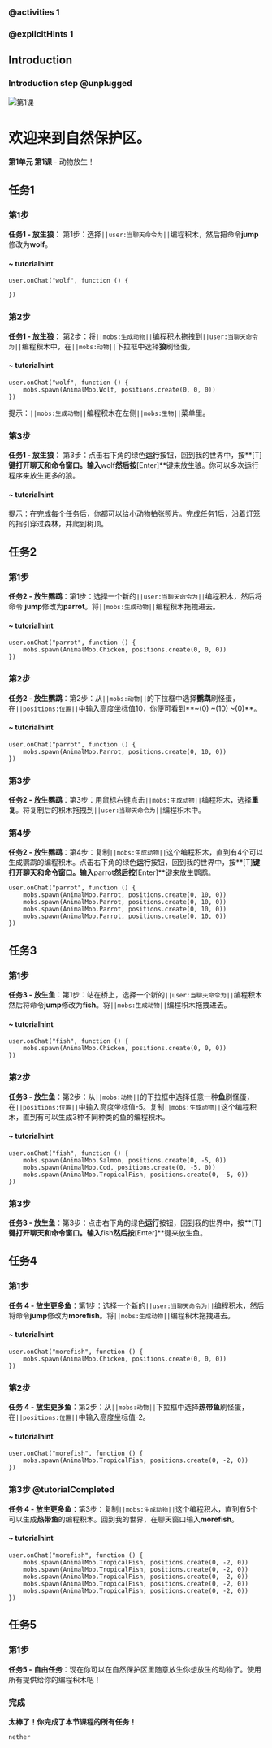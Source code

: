 ### @activities 1

### @explicitHints 1

## Introduction

### Introduction step @unplugged

![第1课](/static/china-tutorials/animals.gif)

# 欢迎来到自然保护区。

**第1单元 第1课** - 动物放生！

## 任务1

### 第1步

**任务1 - 放生狼**：
第1步：选择``||user:当聊天命令为||``编程积木，然后把命令**jump**修改为**wolf**。

#### ~ tutorialhint

```blocks
user.onChat("wolf", function () {

})
```

### 第2步

**任务1 - 放生狼**：
第2步：将``||mobs:生成动物||``编程积木拖拽到``||user:当聊天命令为||``编程积木中，在``||mobs:动物||``下拉框中选择**狼**刷怪蛋。

#### ~ tutorialhint

```blocks
user.onChat("wolf", function () {
    mobs.spawn(AnimalMob.Wolf, positions.create(0, 0, 0))
})
```

提示：``||mobs:生成动物||``编程积木在左侧``||mobs:生物||``菜单里。

### 第3步

**任务1 - 放生狼**：
第3步：点击右下角的绿色**运行**按钮，回到我的世界中，按**[T]**键打开聊天和命令窗口。输入**wolf**然后按**[Enter]**键来放生狼。你可以多次运行程序来放生更多的狼。

#### ~ tutorialhint

提示：在完成每个任务后，你都可以给小动物拍张照片。完成任务1后，沿着灯笼的指引穿过森林，并爬到树顶。

## 任务2

### 第1步

**任务2 - 放生鹦鹉**：第1步：选择一个新的``||user:当聊天命令为||``编程积木，然后将命令 **jump**修改为**parrot**。将``||mobs:生成动物||``编程积木拖拽进去。

#### ~ tutorialhint

```blocks
user.onChat("parrot", function () {
    mobs.spawn(AnimalMob.Chicken, positions.create(0, 0, 0))
})
```

### 第2步

**任务2 - 放生鹦鹉**：第2步：从``||mobs:动物||``的下拉框中选择**鹦鹉**刷怪蛋，在``||positions:位置||``中输入高度坐标值10，你便可看到**~(0) ~(10) ~(0)**。


#### ~ tutorialhint

```blocks
user.onChat("parrot", function () {
    mobs.spawn(AnimalMob.Parrot, positions.create(0, 10, 0))
})
```

### 第3步

**任务2 - 放生鹦鹉**：第3步：用鼠标右键点击``||mobs:生成动物||``编程积木，选择**重复**。将复制后的积木拖拽到``||user:当聊天命令为||``编程积木中。

### 第4步

**任务2 - 放生鹦鹉**：第4步：复制``||mobs:生成动物||``这个编程积木，直到有4个可以生成鹦鹉的编程积木。点击右下角的绿色**运行**按钮，回到我的世界中，按**[T]**键打开聊天和命令窗口。输入**parrot**然后按**[Enter]**键来放生鹦鹉。


```blocks
user.onChat("parrot", function () {
    mobs.spawn(AnimalMob.Parrot, positions.create(0, 10, 0))
    mobs.spawn(AnimalMob.Parrot, positions.create(0, 10, 0))
    mobs.spawn(AnimalMob.Parrot, positions.create(0, 10, 0))
    mobs.spawn(AnimalMob.Parrot, positions.create(0, 10, 0))
})
```


## 任务3

### 第1步

**任务3 - 放生鱼**：第1步：站在桥上，选择一个新的``||user:当聊天命令为||``编程积木然后将命令**jump**修改为**fish**。将``||mobs:生成动物||``编程积木拖拽进去。

#### ~ tutorialhint

```blocks
user.onChat("fish", function () {
    mobs.spawn(AnimalMob.Chicken, positions.create(0, 0, 0))
})
```

### 第2步

**任务3 - 放生鱼**：第2步：从``||mobs:动物||``的下拉框中选择任意一种**鱼**刷怪蛋，在``||positions:位置||``中输入高度坐标值-5。复制```||mobs:生成动物||```这个编程积木，直到有可以生成3种不同种类的鱼的编程积木。

#### ~ tutorialhint

```blocks
user.onChat("fish", function () {
    mobs.spawn(AnimalMob.Salmon, positions.create(0, -5, 0))
    mobs.spawn(AnimalMob.Cod, positions.create(0, -5, 0))
    mobs.spawn(AnimalMob.TropicalFish, positions.create(0, -5, 0))
})
```

### 第3步

**任务3 - 放生鱼**：第3步：点击右下角的绿色**运行**按钮，回到我的世界中，按**[T]**键打开聊天和命令窗口。输入**fish**然后按**[Enter]**键来放生鱼。

## 任务4

### 第1步

**任务 4 - 放生更多鱼**：第1步：选择一个新的``||user:当聊天命令为||``编程积木，然后将命令**jump**修改为**morefish**。将``||mobs:生成动物||``编程积木拖拽进去。

 #### ~ tutorialhint

```blocks
user.onChat("morefish", function () {
    mobs.spawn(AnimalMob.Chicken, positions.create(0, 0, 0))
})
```

### 第2步

**任务 4 - 放生更多鱼**：第2步：从``||mobs:动物||``下拉框中选择**热带鱼**刷怪蛋，在``||positions:位置||``中输入高度坐标值-2。

#### ~ tutorialhint

```blocks
user.onChat("morefish", function () {
    mobs.spawn(AnimalMob.TropicalFish, positions.create(0, -2, 0))
})
```

### 第3步 @tutorialCompleted

**任务 4 - 放生更多鱼**：第3步：复制``||mobs:生成动物||``这个编程积木，直到有5个可以生成**热带鱼**的编程积木。回到我的世界，在聊天窗口输入**morefish**。

#### ~ tutorialhint

```blocks
user.onChat("morefish", function () {
    mobs.spawn(AnimalMob.TropicalFish, positions.create(0, -2, 0))
    mobs.spawn(AnimalMob.TropicalFish, positions.create(0, -2, 0))
    mobs.spawn(AnimalMob.TropicalFish, positions.create(0, -2, 0))
    mobs.spawn(AnimalMob.TropicalFish, positions.create(0, -2, 0))
    mobs.spawn(AnimalMob.TropicalFish, positions.create(0, -2, 0))
})
```

## 任务5

### 第1步

**任务5 - 自由任务**：现在你可以在自然保护区里随意放生你想放生的动物了。使用所有提供给你的编程积木吧！

### 完成

**太棒了！你完成了本节课程的所有任务！**

```package
nether
```